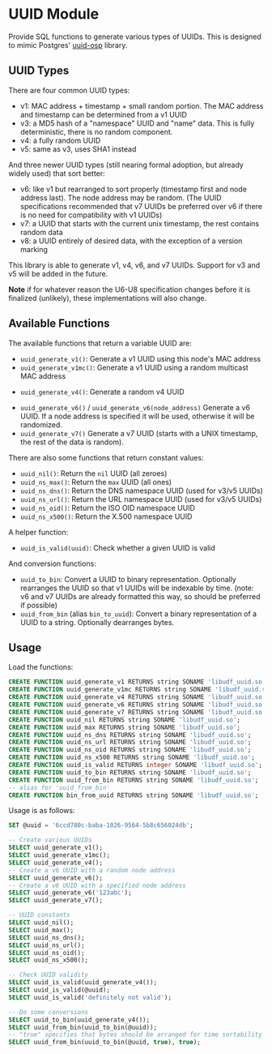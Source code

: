 # UUID Module

Provide SQL functions to generate various types of UUIDs. This is designed to
mimic Postgres' [uuid-osp] library.

[uuid-osp]: https://www.postgresql.org/docs/current/uuid-ossp.html

## UUID Types

There are four common UUID types:

* v1: MAC address + timestamp + small random portion. The MAC address and
  timestamp can be determined from a v1 UUID
* v3: a MD5 hash of a "namespace" UUID and "name" data. This is fully
  deterministic, there is no random component.
* v4: a fully random UUID
* v5: same as v3, uses SHA1 instead

And three newer UUID types (still nearing formal adoption, but already widely
used) that sort better:

* v6: like v1 but rearranged to sort properly (timestamp first and node address
  last). The node address may be random. (The UUID specifications recommended
  that v7 UUIDs be preferred over v6 if there is no need for compatibility with
  v1 UUIDs)
* v7: a UUID that starts with the current unix timestamp, the rest contains
  random data
* v8: a UUID entirely of desired data, with the exception of a version marking

This library is able to generate v1, v4, v6, and v7 UUIDs. Support for v3 and v5
will be added in the future.

**Note** if for whatever reason the U6-U8 specification changes before it is
finalized (unlikely), these implementations will also change.

## Available Functions

The available functions that return a variable UUID are:

* `uuid_generate_v1()`: Generate a v1 UUID using this node's MAC address
* `uuid_generate_v1mc()`: Generate a v1 UUID using a random multicast MAC address
<!-- * `uuid_generate_v1arg(some_mac)`: Generate a v1 UUID using a specified MAC
  address
* `uuid_generate_v3(namespace, name)`: Generate a v3 UUID from a `namespace`
  UUID and `name` data. For example, `uuid_generate_v3(uuid_ns_url(), 'some
  text')` -->
* `uuid_generate_v4()`: Generate a random v4 UUID
<!-- * `uuid_generate_v5(namespace, name)`: Generate a v5 UUID. This is similar to v3
  but uses SHA1 instead of MD5. -->
* `uuid_generate_v6()` / `uuid_generate_v6(node_address)` Generate a v6 UUID. If
  a node address is specified it will be used, otherwise it will be randomized.
* `uuid_generate_v7()` Generate a v7 UUID (starts with a UNIX timestamp, the
  rest of the data is random).

There are also some functions that return constant values:

* `uuid_nil()`: Return the `nil` UUID (all zeroes)
* `uuid_ns_max()`: Return the `max` UUID (all ones)
* `uuid_ns_dns()`: Return the DNS namespace UUID (used for v3/v5 UUIDs)
* `uuid_ns_url()`: Return the URL namespace UUID (used for v3/v5 UUIDs)
* `uuid_ns_oid()`: Return the ISO OID namespace UUID
* `uuid_ns_x500()`: Return the X.500 namespace UUID

A helper function:

* `uuid_is_valid(uuid)`: Check whether a given UUID is valid

And conversion functions:

* `uuid_to_bin`: Convert a UUID to binary representation. Optionally rearranges
  the UUID so that v1 UUIDs will be indexable by time. (note: v6 and v7 UUIDs
  are already formatted this way, so should be preferred if possible)
* `uuid_from_bin` (alias `bin_to_uuid`): Convert a binary representation of a
  UUID to a string. Optionally dearranges bytes.

## Usage

Load the functions:

```sql
CREATE FUNCTION uuid_generate_v1 RETURNS string SONAME 'libudf_uuid.so';
CREATE FUNCTION uuid_generate_v1mc RETURNS string SONAME 'libudf_uuid.so';
CREATE FUNCTION uuid_generate_v4 RETURNS string SONAME 'libudf_uuid.so';
CREATE FUNCTION uuid_generate_v6 RETURNS string SONAME 'libudf_uuid.so';
CREATE FUNCTION uuid_generate_v7 RETURNS string SONAME 'libudf_uuid.so';
CREATE FUNCTION uuid_nil RETURNS string SONAME 'libudf_uuid.so';
CREATE FUNCTION uuid_max RETURNS string SONAME 'libudf_uuid.so';
CREATE FUNCTION uuid_ns_dns RETURNS string SONAME 'libudf_uuid.so';
CREATE FUNCTION uuid_ns_url RETURNS string SONAME 'libudf_uuid.so';
CREATE FUNCTION uuid_ns_oid RETURNS string SONAME 'libudf_uuid.so';
CREATE FUNCTION uuid_ns_x500 RETURNS string SONAME 'libudf_uuid.so';
CREATE FUNCTION uuid_is_valid RETURNS integer SONAME 'libudf_uuid.so';
CREATE FUNCTION uuid_to_bin RETURNS string SONAME 'libudf_uuid.so';
CREATE FUNCTION uuid_from_bin RETURNS string SONAME 'libudf_uuid.so';
-- alias for 'uuid_from_bin'
CREATE FUNCTION bin_from_uuid RETURNS string SONAME 'libudf_uuid.so';
```

Usage is as follows:

```sql
SET @uuid = '6ccd780c-baba-1026-9564-5b8c656024db';

-- Create various UUIDs
SELECT uuid_generate_v1();
SELECT uuid_generate_v1mc();
SELECT uuid_generate_v4();
-- Create a v6 UUID with a random node address
SELECT uuid_generate_v6();
-- Create a v6 UUID with a specified node address
SELECT uuid_generate_v6('123abc');
SELECT uuid_generate_v7();

-- UUID constants
SELECT uuid_nil();
SELECT uuid_max();
SELECT uuid_ns_dns();
SELECT uuid_ns_url();
SELECT uuid_ns_oid();
SELECT uuid_ns_x500();

-- Check UUID validity
SELECT uuid_is_valid(uuid_generate_v4());
SELECT uuid_is_valid(@uuid);
SELECT uuid_is_valid('definitely not valid');

-- Do some conversions
SELECT uuid_to_bin(uuid_generate_v4());
SELECT uuid_from_bin(uuid_to_bin(@uuid));
-- "true" specifies that bytes should be arranged for time sortability
SELECT uuid_from_bin(uuid_to_bin(@uuid, true), true);
```
